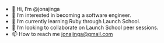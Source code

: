 - 👋 Hi, I’m @jonajinga
- 👀 I’m interested in becoming a software engineer.
- 🌱 I’m currently learning Ruby through Launch School.
- 💞️ I’m looking to collaborate on Launch School peer sessions.
- 📫 How to reach me jonajinga@gmail.com

<!---
jonajinga/jonajinga is a ✨ special ✨ repository because its `README.md` (this file) appears on your GitHub profile.
You can click the Preview link to take a look at your changes.
--->
